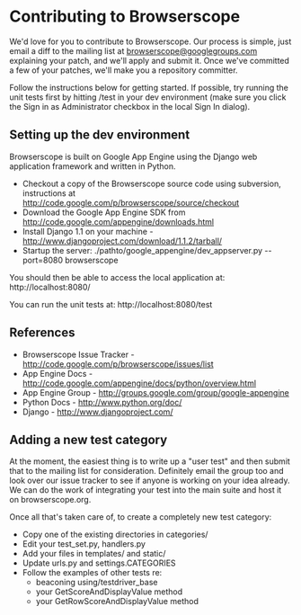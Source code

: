 # Contributing to Browserscope #

We'd love for you to contribute to Browserscope. Our process is simple, just email a diff to the mailing list at browserscope@googlegroups.com explaining your patch, and we'll apply and submit it. Once we've committed a few of your patches, we'll make you a repository committer.

Follow the instructions below for getting started. If possible, try running the unit tests first by hitting /test in your dev environment (make sure you click the Sign in as Administrator checkbox in the local Sign In dialog).

## Setting up the dev environment ##

Browserscope is built on Google App Engine using the Django web application framework and written in Python.

  * Checkout a copy of the Browserscope source code using subversion, instructions at http://code.google.com/p/browserscope/source/checkout
  * Download the Google App Engine SDK from http://code.google.com/appengine/downloads.html
  * Install Django 1.1 on your machine - http://www.djangoproject.com/download/1.1.2/tarball/
  * Startup the server: ./pathto/google\_appengine/dev\_appserver.py --port=8080 browserscope

You should then be able to access the local application at: http://localhost:8080/

You can run the unit tests at: http://localhost:8080/test


## References ##
  * Browserscope Issue Tracker - http://code.google.com/p/browserscope/issues/list
  * App Engine Docs - http://code.google.com/appengine/docs/python/overview.html
  * App Engine Group - http://groups.google.com/group/google-appengine
  * Python Docs - http://www.python.org/doc/
  * Django - http://www.djangoproject.com/


## Adding a new test category ##

At the moment, the easiest thing is to write up a "user test" and then submit that to the mailing list for consideration. Definitely email the group too and look over our issue tracker to see if anyone is working on your idea already. We can do the work of integrating your test into the main suite and host it on browserscope.org.

Once all that's taken care of, to create a completely new test category:
  * Copy one of the existing directories in categories/
  * Edit your test\_set.py, handlers.py
  * Add your files in templates/ and static/
  * Update urls.py and settings.CATEGORIES
  * Follow the examples of other tests re:
    * beaconing using/testdriver\_base
    * your GetScoreAndDisplayValue method
    * your GetRowScoreAndDisplayValue method
